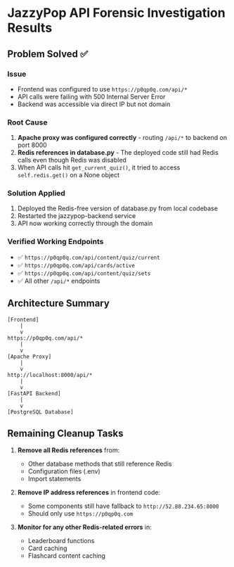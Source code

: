 # JazzyPop API Forensic Investigation Results

## Problem Solved ✅

### Issue
- Frontend was configured to use `https://p0qp0q.com/api/*`
- API calls were failing with 500 Internal Server Error
- Backend was accessible via direct IP but not domain

### Root Cause
1. **Apache proxy was configured correctly** - routing `/api/*` to backend on port 8000
2. **Redis references in database.py** - The deployed code still had Redis calls even though Redis was disabled
3. When API calls hit `get_current_quiz()`, it tried to access `self.redis.get()` on a None object

### Solution Applied
1. Deployed the Redis-free version of database.py from local codebase
2. Restarted the jazzypop-backend service
3. API now working correctly through the domain

### Verified Working Endpoints
- ✅ `https://p0qp0q.com/api/content/quiz/current`
- ✅ `https://p0qp0q.com/api/cards/active`
- ✅ `https://p0qp0q.com/api/content/quiz/sets`
- ✅ All other `/api/*` endpoints

## Architecture Summary

```
[Frontend]
    |
    v
https://p0qp0q.com/api/*
    |
    v
[Apache Proxy]
    |
    v
http://localhost:8000/api/*
    |
    v
[FastAPI Backend]
    |
    v
[PostgreSQL Database]
```

## Remaining Cleanup Tasks

1. **Remove all Redis references** from:
   - Other database methods that still reference Redis
   - Configuration files (.env)
   - Import statements

2. **Remove IP address references** in frontend code:
   - Some components still have fallback to `http://52.88.234.65:8000`
   - Should only use `https://p0qp0q.com`

3. **Monitor for any other Redis-related errors** in:
   - Leaderboard functions
   - Card caching
   - Flashcard content caching